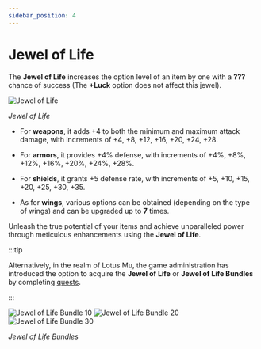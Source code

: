 ```yaml
---
sidebar_position: 4
---
```


# Jewel of Life

The **Jewel of Life** increases the option level of an item by one with a **???** chance of success (The **+Luck** option does not affect this jewel).

![Jewel of Life](/img/items/jewels/life.png)

_Jewel of Life_

- For **weapons**, it adds +4 to both the minimum and maximum attack damage, with increments of +4, +8, +12, +16, +20, +24, +28.

- For **armors**, it provides +4% defense, with increments of +4%, +8%, +12%, +16%, +20%, +24%, +28%.

- For **shields**, it grants +5 defense rate, with increments of +5, +10, +15, +20, +25, +30, +35.

- As for **wings**, various options can be obtained (depending on the type of wings) and can be upgraded up to **7** times.

Unleash the true potential of your items and achieve unparalleled power through meticulous enhancements using the **Jewel of Life**.

:::tip

Alternatively, in the realm of Lotus Mu, the game administration has introduced the option to acquire the **Jewel of Life** or **Jewel of Life Bundles** by completing [quests](/gameplay-systems/quest-system).

:::

![Jewel of Life Bundle 10](/img/items/jewels/life-10.png) ![Jewel of Life Bundle 20](/img/items/jewels/life-20.png) ![Jewel of Life Bundle 30](/img/items/jewels/life-30.png)

_Jewel of Life Bundles_
